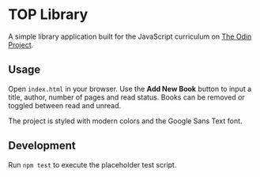 # TOP Library

A simple library application built for the JavaScript curriculum on [The Odin Project](https://www.theodinproject.com/lessons/node-path-javascript-library).

## Usage

Open `index.html` in your browser. Use the **Add New Book** button to input a title, author, number of pages and read status. Books can be removed or toggled between read and unread.

The project is styled with modern colors and the Google Sans Text font.

## Development

Run `npm test` to execute the placeholder test script.
